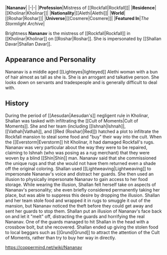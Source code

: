 |**Nananav**|
|-|-|
|**Profession**|Mistress of [[Rockfall\|Rockfall]]|
|**Residence**|[[Kholinar\|Kholinar]]|
|**Nationality**|[[Alethi\|Alethi]]|
|**World**|[[Roshar\|Roshar]]|
|**Universe**|[[Cosmere\|Cosmere]]|
|**Featured In**|*The Stormlight Archive*|

Brightness **Nananav** is the mistress of [[Rockfall\|Rockfall]] in [[Kholinar\|Kholinar]] on [[Roshar\|Roshar]]. She is impersonated by [[Shallan Davar\|Shallan Davar]].

## Appearance and Personality
Nananav is a middle aged [[Lighteyes\|lighteyed]] Alethi woman with a bun of hair almost as tall as she is. She is an arrogant and talkative person. She looks down on servants and tradespeople and is generally difficult to deal with.

## History
During the period of [[Aesudan\|Aesudan's]] negligent rule in Kholinar, Shallan was tasked with infiltrating the [[Cult of Moments\|Cult of Moments]]. She and her team (including [[Ishnah\|Ishnah]], [[Vathah\|Vathah]], and [[Red (Roshar)\|Red]]) hatched a plot to infiltrate the Rockfall mansion to steal some food and "buy" their way into the cult.
When the [[Everstorm\|Everstorm]] hit Kholinar, it had damaged Rockfall's rugs. Nananav was very particular about the way they were to be repaired, claiming to Ishnah (who was posing as a rug merchant) that they were woven by a blind [[Shin\|Shin]] man. Nananav said that she commissioned the unique rugs and that she would not have them returned even a shade off the original coloring.
Shallan used [[Lightweaving\|Lightweaving]] to impersonate Nananav's voice and distract her guards. She then used an illusion to physically impersonate Nananav to gain access to her food storage. While wearing the illusion, Shallan felt herself take on aspects of Nananav's personality; she even briefly considered permanently taking her place, but was able to suppress this desire by dropping the illusion. Shallan and her team stole food and wrapped it in rugs to smuggle it out of the mansion, but Nananav noticed the theft before they could get away and sent her guards to stop them. Shallan put an illusion of Nananav's face back on and let it "melt" off, distracting the guards and horrifying the real Nananav. One of the guards managed to hit Shallan in the head with a crossbow bolt, but she recovered. Shallan ended up giving the stolen food to local beggars such as [[Grund\|Grund]] to attract the attention of the Cult of Moments, rather than try to buy her way in directly.



https://coppermind.net/wiki/Nananav